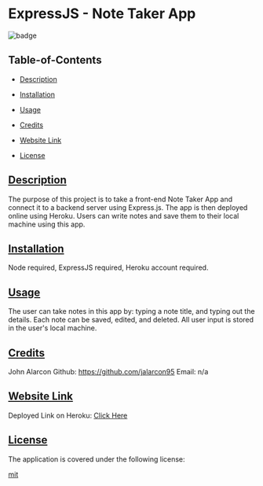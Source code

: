 # ExpressJS - Note Taker App

  ![badge](https://img.shields.io/badge/license-mit-blue)
    

  ## Table-of-Contents

  * [Description](#description)
  * [Installation](#install)
  * [Usage](#usage)
  * [Credits](#credits)
  * [Website Link](#websitelink)
  
  * [License](#license)

  ## [Description](#table-of-contents)

 The purpose of this project is to take a front-end Note Taker App and connect it to a backend server using Express.js. The app is then deployed online using Heroku. Users can write notes and save them to their local machine using this app.

  ## [Installation](#table-of-contents)

  Node required, ExpressJS required, Heroku account required. 
  ## [Usage](#table-of-contents)

  The user can take notes in this app by: typing a note title, and typing out the details. Each note can be saved, edited, and deleted. All user input is stored in the user's local machine. 
  
  ## [Credits](#table-of-contents)

  John Alarcon Github: https://github.com/jalarcon95 Email: n/a

  ## [Website Link](#table-of-contents)

  Deployed Link on Heroku: [Click Here](https://expressjs-note-taker-app-c8bd14d25474.herokuapp.com/)

  ## [License](#table-of-contents)
    
  The application is covered under the following license:
    
  
  [mit](https://choosealicense.com/licenses/mit)
    
